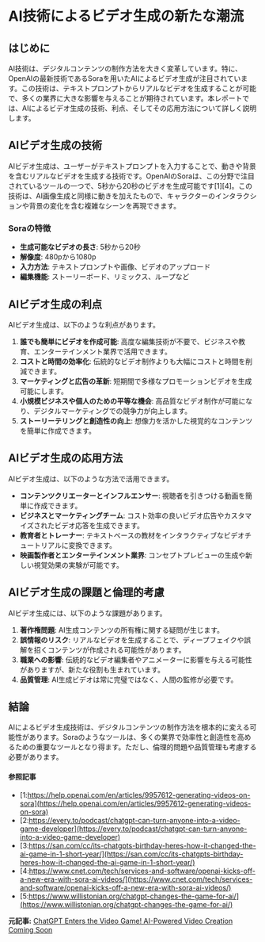 # AI技術によるビデオ生成の新たな潮流

## はじめに

AI技術は、デジタルコンテンツの制作方法を大きく変革しています。特に、OpenAIの最新技術であるSoraを用いたAIによるビデオ生成が注目されています。この技術は、テキストプロンプトからリアルなビデオを生成することが可能で、多くの業界に大きな影響を与えることが期待されています。本レポートでは、AIによるビデオ生成の技術、利点、そしてその応用方法について詳しく説明します。

## AIビデオ生成の技術

AIビデオ生成は、ユーザーがテキストプロンプトを入力することで、動きや背景を含むリアルなビデオを生成する技術です。OpenAIのSoraは、この分野で注目されているツールの一つで、5秒から20秒のビデオを生成可能です[1][4]。この技術は、AI画像生成と同様に動きを加えたもので、キャラクターのインタラクションや背景の変化を含む複雑なシーンを再現できます。

### Soraの特徴

- **生成可能なビデオの長さ**: 5秒から20秒
- **解像度**: 480pから1080p
- **入力方法**: テキストプロンプトや画像、ビデオのアップロード
- **編集機能**: ストーリーボード、リミックス、ループなど

## AIビデオ生成の利点

AIビデオ生成は、以下のような利点があります。

1. **誰でも簡単にビデオを作成可能**: 高度な編集技術が不要で、ビジネスや教育、エンターテインメント業界で活用できます。
2. **コストと時間の効率化**: 伝統的なビデオ制作よりも大幅にコストと時間を削減できます。
3. **マーケティングと広告の革新**: 短期間で多様なプロモーションビデオを生成可能にします。
4. **小規模ビジネスや個人のための平等な機会**: 高品質なビデオ制作が可能になり、デジタルマーケティングでの競争力が向上します。
5. **ストーリーテリングと創造性の向上**: 想像力を活かした視覚的なコンテンツを簡単に作成できます。

## AIビデオ生成の応用方法

AIビデオ生成は、以下のような方法で活用できます。

- **コンテンツクリエーターとインフルエンサー**: 視聴者を引きつける動画を簡単に作成できます。
- **ビジネスとマーケティングチーム**: コスト効率の良いビデオ広告やカスタマイズされたビデオ応答を生成できます。
- **教育者とトレーナー**: テキストベースの教材をインタラクティブなビデオチュートリアルに変換できます。
- **映画製作者とエンターテインメント業界**: コンセプトプレビューの生成や新しい視覚効果の実験が可能です。

## AIビデオ生成の課題と倫理的考慮

AIビデオ生成には、以下のような課題があります。

1. **著作権問題**: AI生成コンテンツの所有権に関する疑問が生じます。
2. **誤情報のリスク**: リアルなビデオを生成することで、ディープフェイクや誤解を招くコンテンツが作成される可能性があります。
3. **職業への影響**: 伝統的なビデオ編集者やアニメーターに影響を与える可能性がありますが、新たな役割も生まれています。
4. **品質管理**: AI生成ビデオは常に完璧ではなく、人間の監修が必要です。

## 結論

AIによるビデオ生成技術は、デジタルコンテンツの制作方法を根本的に変える可能性があります。Soraのようなツールは、多くの業界で効率性と創造性を高めるための重要なツールとなり得ます。ただし、倫理的問題や品質管理も考慮する必要があります。

#### 参照記事
- [1:https://help.openai.com/en/articles/9957612-generating-videos-on-sora](https://help.openai.com/en/articles/9957612-generating-videos-on-sora)
- [2:https://every.to/podcast/chatgpt-can-turn-anyone-into-a-video-game-developer](https://every.to/podcast/chatgpt-can-turn-anyone-into-a-video-game-developer)
- [3:https://san.com/cc/its-chatgpts-birthday-heres-how-it-changed-the-ai-game-in-1-short-year/](https://san.com/cc/its-chatgpts-birthday-heres-how-it-changed-the-ai-game-in-1-short-year/)
- [4:https://www.cnet.com/tech/services-and-software/openai-kicks-off-a-new-era-with-sora-ai-videos/](https://www.cnet.com/tech/services-and-software/openai-kicks-off-a-new-era-with-sora-ai-videos/)
- [5:https://www.willistonian.org/chatgpt-changes-the-game-for-ai/](https://www.willistonian.org/chatgpt-changes-the-game-for-ai/)


**元記事:** [ChatGPT Enters the Video Game! AI-Powered Video Creation Coming Soon](https://www.upexciseportal.in/chatgpt-enters-the-video-game-ai-powered-video-creation-coming-soon/)